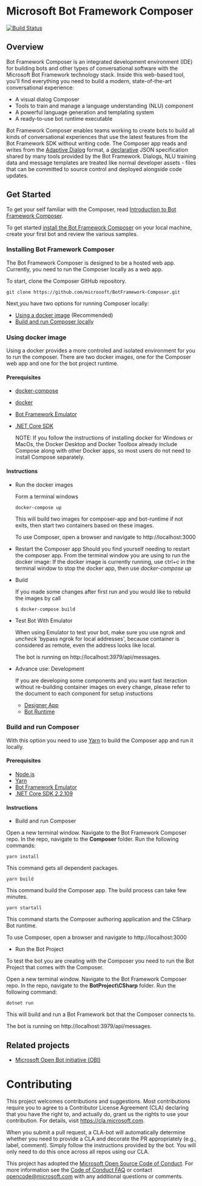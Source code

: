 
# Microsoft Bot Framework Composer

[![Build Status](https://fuselabs.visualstudio.com/Composer/_apis/build/status/ComposerCI/Composer-CI?branchName=master)](https://fuselabs.visualstudio.com/Composer/_build/latest?definitionId=516&branchName=master)

## Overview 

Bot Framework Composer is an integrated development environment (IDE) for building bots and other types of conversational software with the Microsoft Bot Framework technology stack. Inside this web-based tool, you'll find everything you need to build a modern, state-of-the-art conversational experience:
* A visual dialog Composer
* Tools to train and manage a language understanding (NLU) component
* A powerful language generation and templating system
* A ready-to-use bot runtime executable

Bot Framework Composer enables teams working to create bots to build all kinds of conversational experiences that use the latest features from the Bot Framework SDK without writing code. The Composer app reads and writes from the [Adaptive Dialog](https://github.com/microsoft/BotBuilder-Samples/tree/master/experimental/adaptive-dialog) format, a [declarative](https://github.com/microsoft/BotBuilder-Samples/tree/master/experimental/adaptive-dialog/declarative) JSON specification shared by many tools provided by the Bot Framework. Dialogs, NLU training data and message templates are treated like normal developer assets - files that can be committed to source control and deployed alongside code updates. 

## Get Started
To get your self familiar with the Composer, read [Introduction to Bot Framework Composer](https://github.com/microsoft/BotFramework-Composer/blob/master/docs/introduction_to_bfd.md#introduction-to-bot-framework-composer).

To get started [install the Bot Framework Composer](#Installing-Bot-Framework-Composer) on your local machine, create your first bot and review the various samples.

### Installing Bot Framework Composer
The Bot Framework Composer is designed to be a hosted web app. Currently, you need to run the Composer locally as a web app. 

To start, clone the Composer GitHub repository. 
```
git clone https://github.com/microsoft/BotFramework-Composer.git
```

Next,you have two options for running Composer locally:
* [Using a docker image](#Using-docker-image) (Recommended) 
* [Build and run Composer locally](#Build-and-run-Composer)


### Using docker image 

Using a docker provides a more controled and isolated environment for you to run the composer.  There are two docker images, one for the Composer web app and one for the bot project runtime. 

#### Prerequisites
* [docker-compose](https://docs.docker.com/compose/install/)
* [docker](https://www.docker.com/)
* [Bot Framework Emulator](https://github.com/microsoft/BotFramework-Emulator/releases/latest)
* [.NET Core SDK](https://dotnet.microsoft.com/download)

  NOTE: If you follow the instructions of installing docker for Windows or MacOs, the Docker Desktop  and Docker Toolbox already include Compose along with other Docker apps, so most  users do not need to install Compose separately.  

#### Instructions

* Run the docker images

    Form a terminal windows
    ```
    docker-compose up
    ```
    This will build two images for composer-app and bot-runtime if not exits, then start two containers based on these images.
    
    To use Composer, open a browser and navigate to http://localhost:3000
    
 
 * Restart the Composer app
 Should you find yourself needing to restart the composer app. From the terminal window you are using to run the docker image:
 If the docker image is currently running, use ctrl+c in the terminal window to stop the docker app, then use *docker-compose up*
 

* Build

    If you made some changes after first run and you would like to rebuild the images by call

    ```
    $ docker-compose build
    ```

* Test Bot With Emulator

    When using Emulator to test your bot, make sure you use ngrok and *uncheck* 'bypass ngrok for local addresses', because container is considered as remote, even the address looks like local. 
    
    The bot is running on http://localhost:3979/api/messages. 
   

* Advance use: Development

    If you are developing some components and you want fast iteraction without re-building container images on every change, please refer to the document to each component for setup instuctions
    
    * [Designer App](https://github.com/microsoft/BotFramework-Designer/tree/master/Composer)
    * [Bot Runtime](https://github.com/microsoft/BotFramework-Composer/tree/master/BotProject/CSharp)


### Build and run Composer
With this option you need to use [Yarn](https://yarnpkg.com) to build the Composer app and run it locally.

#### Prerequisites
* [Node.js](https://nodejs.org/en/)
* [Yarn](https://yarnpkg.com/en/docs/install)
* [Bot Framework Emulator](https://github.com/microsoft/BotFramework-Emulator/releases/latest)
* [.NET Core SDK 2.2.109](https://dotnet.microsoft.com/download)


#### Instructions

* Build and run Composer

Open a new terminal window. Navigate to the Bot Framework Composer repo. In the repo, navigate to the **Composer** folder. Run the following commands:
```
yarn install
```
This command gets all dependent packages.

```
yarn build
```
This command build the Composer app. The build process can take few minutes.

```
yarn startall
```
This command starts the Composer authoring application and the CSharp Bot runtime. 

 To use Composer, open a browser and navigate to http://localhost:3000
 
* Run the Bot Project 

To test the bot you are creating with the Composer you need to run the Bot Project that comes with the Composer. 

Open a new terminal window. Navigate to the Bot Framework Composer repo. In the repo, navigate to the **BotProject\CSharp** folder. Run the following command:
```
dotnet run
```
This will build and run a Bot Framework bot that the Composer connects to.

The bot is running on http://localhost:3979/api/messages.



## Related projects
* [Microsoft Open Bot initiative (OBI)](https://github.com/Microsoft/botframework-obi)

# Contributing

This project welcomes contributions and suggestions.  Most contributions require you to agree to a
Contributor License Agreement (CLA) declaring that you have the right to, and actually do, grant us
the rights to use your contribution. For details, visit https://cla.microsoft.com.

When you submit a pull request, a CLA-bot will automatically determine whether you need to provide
a CLA and decorate the PR appropriately (e.g., label, comment). Simply follow the instructions
provided by the bot. You will only need to do this once across all repos using our CLA.

This project has adopted the [Microsoft Open Source Code of Conduct](https://opensource.microsoft.com/codeofconduct/).
For more information see the [Code of Conduct FAQ](https://opensource.microsoft.com/codeofconduct/faq/) or
contact [opencode@microsoft.com](mailto:opencode@microsoft.com) with any additional questions or comments.
